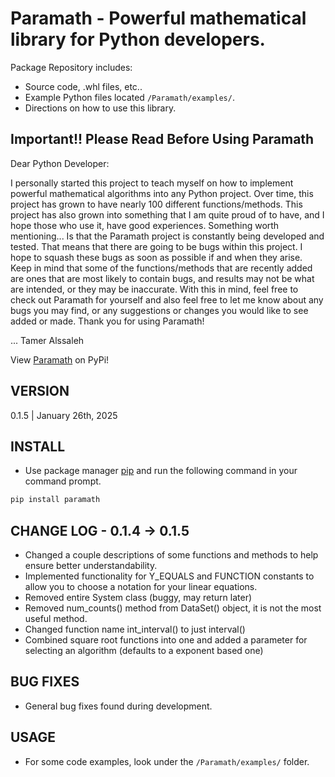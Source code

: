 # Paramath - Powerful mathematical library for Python developers.
Package Repository includes:
- Source code, .whl files, etc..
- Example Python files located ```/Paramath/examples/```.
- Directions on how to use this library.

## Important!! Please Read Before Using Paramath

Dear Python Developer:

I personally started this project to teach myself on how to implement powerful mathematical algorithms into any Python project. Over time, this project has grown to have nearly 100 different functions/methods. This project has also grown into something that I am quite proud of to have, and I hope those who use it, have good experiences. Something worth mentioning... Is that the Paramath project is constantly being developed and tested. That means that there are going to be bugs within this project. I hope to squash these bugs as soon as possible if and when they arise. Keep in mind that some of the functions/methods that are recently added are ones that are most likely to contain bugs, and results may not be what are intended, or they may be inaccurate. With this in mind, feel free to check out Paramath for yourself and also feel free to let me know about any bugs you may find, or any suggestions or changes you would like to see added or made. Thank you for using Paramath!

... Tamer Alssaleh

View [Paramath](https://pypi.org/project/paramath/) on PyPi!

## VERSION
0.1.5 | January 26th, 2025
## INSTALL
- Use package manager [pip](https://pip.pypa.io/en/stable/) and run the following command in your command prompt.
```bash
pip install paramath
```
## CHANGE LOG - 0.1.4 -> 0.1.5
- Changed a couple descriptions of some functions and methods to help ensure better understandability. 
- Implemented functionality for Y_EQUALS and FUNCTION constants to allow you to choose a notation for your linear equations.
- Removed entire System class (buggy, may return later)
- Removed num_counts() method from DataSet() object, it is not the most useful method.
- Changed function name int_interval() to just interval()
- Combined square root functions into one and added a parameter for selecting an algorithm (defaults to a exponent based one)
## BUG FIXES
- General bug fixes found during development.
## USAGE
- For some code examples, look under the ```/Paramath/examples/``` folder.